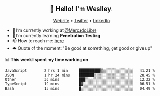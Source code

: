 <h2 align="center">👋 Hello! I'm Weslley.</h2>
<p align="center">
  <a href="http://weslleyneri.com.br">Website</a> •
  <a href="https://twitter.com/Weslley_Neri">Twitter</a> •
  <a href="https://www.linkedin.com/in/weslley-neri-3658908b">LinkedIn</a>
</p>


- 🔭 I’m currently working at [@MercadoLibre](https://github.com/mercadolibre)
- 🌱 I’m currently learning **Penetration Testing**
- 📫 How to reach me: [here](mailto:weslley39@gmail.com)
- ☁️ Quote of the moment: "Be good at something, get good or give up"

📊 **This week I spent my time working on**
<!--START_SECTION:waka-->

```txt
JavaScript        2 hrs 1 min     ██████████▒░░░░░░░░░░░░░░   41.21 %
JSON              1 hr 24 mins    ███████░░░░░░░░░░░░░░░░░░   28.45 %
Other             36 mins         ███░░░░░░░░░░░░░░░░░░░░░░   12.32 %
TypeScript        19 mins         █▓░░░░░░░░░░░░░░░░░░░░░░░   06.51 %
Bash              13 mins         █░░░░░░░░░░░░░░░░░░░░░░░░   04.49 %
```

<!--END_SECTION:waka-->

<!-- Inspired by https://github.com/gruselhaus/gruselhaus -->